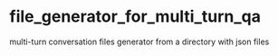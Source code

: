 # file_generator_for_multi_turn_qa
multi-turn conversation files generator from a directory with json files

